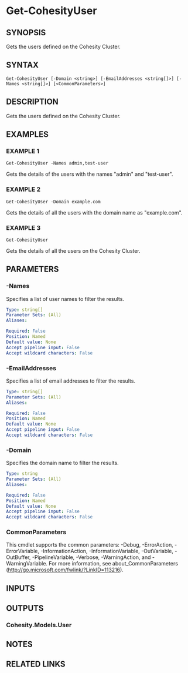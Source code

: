 # Get-CohesityUser

## SYNOPSIS
Gets the users defined on the Cohesity Cluster.

## SYNTAX

```
Get-CohesityUser [-Domain <string>] [-EmailAddresses <string[]>] [-Names <string[]>] [<CommonParameters>]
```

## DESCRIPTION
Gets the users defined on the Cohesity Cluster.

## EXAMPLES

### EXAMPLE 1
```
Get-CohesityUser -Names admin,test-user
```

Gets the details of the users with the names "admin" and "test-user".

### EXAMPLE 2
```
Get-CohesityUser -Domain example.com
```

Gets the details of all the users with the domain name as "example.com".

### EXAMPLE 3
```
Get-CohesityUser
```

Gets the details of all the users on the Cohesity Cluster.

## PARAMETERS

### -Names
Specifies a list of user names to filter the results.

```yaml
Type: string[]
Parameter Sets: (All)
Aliases:

Required: False
Position: Named
Default value: None
Accept pipeline input: False
Accept wildcard characters: False
```

### -EmailAddresses
Specifies a list of email addresses to filter the results.

```yaml
Type: string[]
Parameter Sets: (All)
Aliases:

Required: False
Position: Named
Default value: None
Accept pipeline input: False
Accept wildcard characters: False
```

### -Domain
Specifies the domain name to filter the results.

```yaml
Type: string
Parameter Sets: (All)
Aliases:

Required: False
Position: Named
Default value: None
Accept pipeline input: False
Accept wildcard characters: False
```

### CommonParameters
This cmdlet supports the common parameters: -Debug, -ErrorAction, -ErrorVariable, -InformationAction, -InformationVariable, -OutVariable, -OutBuffer, -PipelineVariable, -Verbose, -WarningAction, and -WarningVariable.
For more information, see about_CommonParameters (http://go.microsoft.com/fwlink/?LinkID=113216).

## INPUTS

## OUTPUTS

### Cohesity.Models.User
## NOTES

## RELATED LINKS
